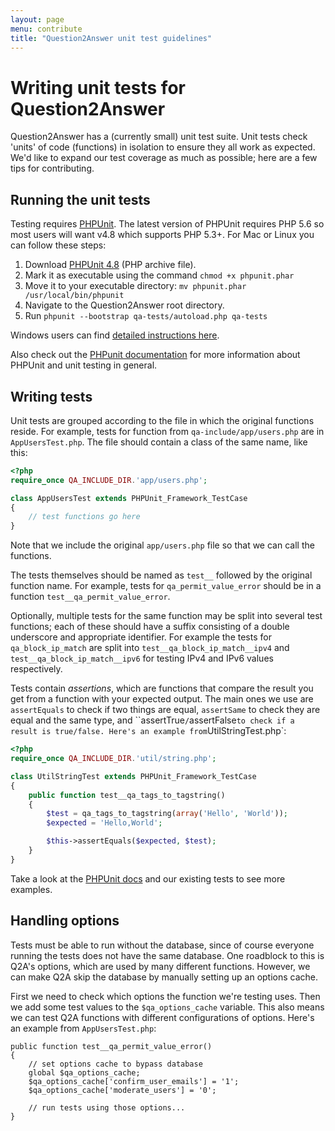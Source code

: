 ```yaml
---
layout: page
menu: contribute
title: "Question2Answer unit test guidelines"
---
```


# Writing unit tests for Question2Answer

Question2Answer has a (currently small) unit test suite. Unit tests check 'units' of code (functions) in isolation to ensure they all work as expected. We'd like to expand our test coverage as much as possible; here are a few tips for contributing.


## Running the unit tests

Testing requires [PHPUnit](https://phpunit.de/). The latest version of PHPUnit requires PHP 5.6 so most users will want v4.8 which supports PHP 5.3+. For Mac or Linux you can follow these steps:

1. Download [PHPUnit 4.8](https://phar.phpunit.de/phpunit-4.8.35.phar) (PHP archive file).
2. Mark it as executable using the command `chmod +x phpunit.phar`
3. Move it to your executable directory: `mv phpunit.phar /usr/local/bin/phpunit`
4. Navigate to the Question2Answer root directory.
5. Run `phpunit --bootstrap qa-tests/autoload.php qa-tests`

Windows users can find [detailed instructions here](https://phpunit.de/manual/current/en/installation.html).

Also check out the [PHPunit documentation](http://phpunit.de/getting-started.html) for more information about PHPUnit and unit testing in general.


## Writing tests

Unit tests are grouped according to the file in which the original functions reside. For example, tests for function from `qa-include/app/users.php` are in `AppUsersTest.php`. The file should contain a class of the same name, like this:

```php
<?php
require_once QA_INCLUDE_DIR.'app/users.php';

class AppUsersTest extends PHPUnit_Framework_TestCase
{
    // test functions go here
}
```

Note that we include the original `app/users.php` file so that we can call the functions.

The tests themselves should be named as `test__` followed by the original function name. For example, tests for `qa_permit_value_error` should be in a function `test__qa_permit_value_error`.

Optionally, multiple tests for the same function may be split into several test functions; each of these should have a suffix consisting of a double underscore and appropriate identifier. For example the tests for `qa_block_ip_match` are split into `test__qa_block_ip_match__ipv4` and `test__qa_block_ip_match__ipv6` for testing IPv4 and IPv6 values respectively.

Tests contain *assertions*, which are functions that compare the result you get from a function with your expected output. The main ones we use are `assertEquals` to check if two things are equal, `assertSame` to check they are equal and the same type, and ``assertTrue`/`assertFalse` to check if a result is true/false. Here's an example from `UtilStringTest.php`:

```php
<?php
require_once QA_INCLUDE_DIR.'util/string.php';

class UtilStringTest extends PHPUnit_Framework_TestCase
{
    public function test__qa_tags_to_tagstring()
    {
        $test = qa_tags_to_tagstring(array('Hello', 'World'));
        $expected = 'Hello,World';

        $this->assertEquals($expected, $test);
    }
}
```

Take a look at the [PHPUnit docs](https://phpunit.de/manual/4.8/en/writing-tests-for-phpunit.html) and our existing tests to see more examples.


## Handling options

Tests must be able to run without the database, since of course everyone running the tests does not have the same database. One roadblock to this is Q2A's options, which are used by many different functions. However, we can make Q2A skip the database by manually setting up an options cache.

First we need to check which options the function we're testing uses. Then we add some test values to the `$qa_options_cache` variable. This also means we can test Q2A functions with different configurations of options. Here's an example from `AppUsersTest.php`:

```php?start_inline=1
public function test__qa_permit_value_error()
{
    // set options cache to bypass database
    global $qa_options_cache;
    $qa_options_cache['confirm_user_emails'] = '1';
    $qa_options_cache['moderate_users'] = '0';

    // run tests using those options...
}
```
